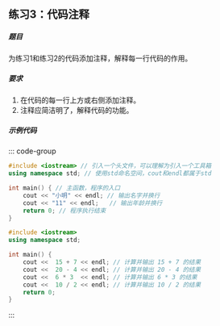 
## 练习3：代码注释

##### 题目
为练习1和练习2的代码添加注释，解释每一行代码的作用。

##### 要求
1. 在代码的每一行上方或右侧添加注释。
2. 注释应简洁明了，解释代码的功能。

##### 示例代码

<PasswordProtected>

::: code-group

```cpp [练习1注释]
#include <iostream> // 引入一个头文件，可以理解为引入一个工具箱
using namespace std; // 使用std命名空间，cout和endl都属于std

int main() { // 主函数，程序的入口
    cout << "小明" << endl; // 输出名字并换行
    cout << "11" << endl;   // 输出年龄并换行
    return 0; // 程序执行结束
}
```

```cpp [练习2注释]
#include <iostream>
using namespace std;

int main() {
    cout <<  15 + 7 << endl; // 计算并输出 15 + 7 的结果
    cout <<  20 - 4 << endl; // 计算并输出 20 - 4 的结果
    cout <<  6 * 3  << endl; // 计算并输出 6 * 3 的结果
    cout <<  10 / 2 << endl; // 计算并输出 10 / 2 的结果
    return 0;
}
```

:::

</PasswordProtected>
